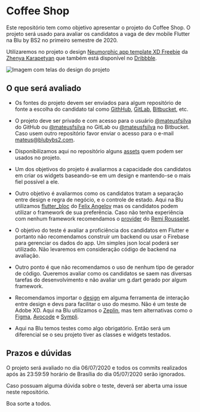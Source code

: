 # Coffee Shop

Este repositório tem como objetivo apresentar o projeto do Coffee Shop. O projeto será usado para avaliar os candidatos a vaga de dev mobile Flutter na Blu by BS2 no primeiro semestre de 2020.  
  
Utilizaremos no projeto o design [Neumorphic app template XD Freebie](neumorph_app_ui_freebie_xd_by_Zhenya_groupping.xd) da [Zhenya Karapetyan](https://dribbble.com/jenkarapetyan) que também está disponível no [Dribbble](https://dribbble.com/shots/10114826-Nneumorphic-app-template-XD-Freebie).

![Imagem com telas do design do projeto](https://cdn.dribbble.com/users/1054642/screenshots/10114826/media/fce54f56200c4d0324aeb474ceea842c.png)

## O que será avaliado

- Os fontes do projeto devem ser enviados para algum repositório de fonte a escolha do candidato tal como [GithHub](https://github.com), [GitLab](https://gitlab.com), [Bitbucket](https://bitbucket.org), etc.

- O projeto deve ser privado e com acesso para o usuário [@mateusfsilva](https://github.com/mateusfsilva) do GitHub ou [@mateusfsilva](https://gitlab.com/mateusfsilva) no GitLab ou [@mateusfsilva](https://bitbucket.org/mateusfsilva) no Bitbucket. Caso usem outro repositório favor enviar o acesso para o e-mail [mateus@blubybs2.com](malito:mateus@blubybs2.com).

- Disponibilizamos aqui no repositório alguns [assets](assets/) quem podem ser usados no projeto.

- Um dos objetivos do projeto é avaliarmos a capacidade dos candidatos em criar os widgets baseando-se em um design e mantendo-se o mais fiel possível a ele.

- Outro objetivo é avaliarmos como os candidatos tratam a separação entre design e regra de negócio, e o controle de estado. Aqui na Blu utilizamos [flutter_bloc](https://pub.dev/packages/flutter_bloc) do [Felix Angelov](https://github.com/felangel) mas os candidatos podem utilizar o framework de sua preferência. Caso não tenha experiência com nenhum framework recomendamos o [provider](https://pub.dev/packages/provider) do [Remi Rousselet](https://github.com/rrousselGit).

- O objetivo do teste é avaliar a proficiência dos candidatos em Flutter e portanto não recomendamos construir um backend ou usar o Firebase para gerenciar os dados do app. Um simples json local poderá ser utilizado. Não levaremos em consideração código de backend na avaliação.

- Outro ponto é que não recomendamos o uso de nenhum tipo de gerador de código. Queremos avaliar como os candidatos se saem nas diversas tarefas do desenvolvimento e não avaliar um g.dart gerado por algum framework.

- Recomendamos importar o [design](neumorph_app_ui_freebie_xd_by_Zhenya_groupping.xd) em alguma ferramenta de interação entre design e devs para facilitar o uso do mesmo. Não é um teste de Adobe XD. Aqui na Blu utilizamos o [Zeplin](https://zeplin.io), mas tem alternativas como o [Figma](https://www.figma.com), [Avocode](https://avocode.com) e [Sympli](https://sympli.io).

- Aqui na Blu temos testes como algo obrigatório. Então será um diferencial se o seu projeto tiver as classes e widgets testados.

## Prazos e dúvidas

O projeto será avaliado no dia 06/07/2020 e todos os commits realizados após às 23:59:59 horário de Brasília do dia 05/07/2020 serão ignorados.

Caso possuam alguma dúvida sobre o teste, deverá ser aberta uma issue neste repositório.

Boa sorte a todos.
